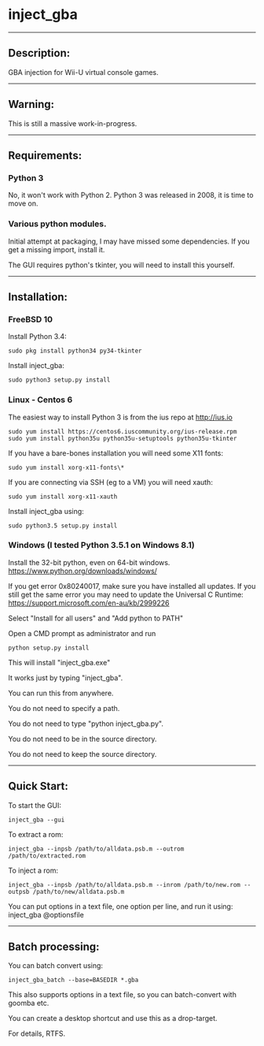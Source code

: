 # inject_gba

-----

## Description:
GBA injection for Wii-U virtual console games.

-----

## Warning:
This is still a massive work-in-progress.

-----

## Requirements:
### Python 3
No, it won't work with Python 2.
Python 3 was released in 2008, it is time to move on.

### Various python modules.
Initial attempt at packaging, I may have missed some dependencies.
If you get a missing import, install it.

The GUI requires python's tkinter, you will need to install this yourself.

-----

## Installation:

### FreeBSD 10
Install Python 3.4:
```
sudo pkg install python34 py34-tkinter
```

Install inject_gba:
```
sudo python3 setup.py install
```

### Linux - Centos 6
The easiest way to install Python 3 is from the ius repo at http://ius.io
```
sudo yum install https://centos6.iuscommunity.org/ius-release.rpm
sudo yum install python35u python35u-setuptools python35u-tkinter
```

If you have a bare-bones installation you will need some X11 fonts:
```
sudo yum install xorg-x11-fonts\*
```

If you are connecting via SSH (eg to a VM) you will need xauth:
```
sudo yum install xorg-x11-xauth
```

Install inject_gba using:
```
sudo python3.5 setup.py install
```

### Windows (I tested Python 3.5.1 on Windows 8.1)

Install the 32-bit python, even on 64-bit windows.
https://www.python.org/downloads/windows/

If you get error 0x80240017, make sure you have installed all updates.
If you still get the same error you may need to update the Universal C Runtime:
https://support.microsoft.com/en-au/kb/2999226

Select "Install for all users" and "Add python to PATH"

Open a CMD prompt as administrator and run
```
python setup.py install
```

This will install "inject_gba.exe"

It works just by typing "inject_gba".

You can run this from anywhere.

You do not need to specify a path.

You do not need to type "python inject_gba.py".

You do not need to be in the source directory.

You do not need to keep the source directory.


-----

## Quick Start:

To start the GUI:
```
inject_gba --gui
```

To extract a rom:
```
inject_gba --inpsb /path/to/alldata.psb.m --outrom /path/to/extracted.rom
```

To inject a rom:
```
inject_gba --inpsb /path/to/alldata.psb.m --inrom /path/to/new.rom --outpsb /path/to/new/alldata.psb.m
```

You can put options in a text file, one option per line, and run it using:
inject_gba @optionsfile

-----

## Batch processing:

You can batch convert using:
```
inject_gba_batch --base=BASEDIR *.gba
```

This also supports options in a text file, so you can batch-convert with goomba etc.

You can create a desktop shortcut and use this as a drop-target.

For details, RTFS.
